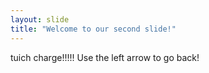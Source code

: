 ```yaml
---
layout: slide
title: "Welcome to our second slide!"
---
```

tuich charge!!!!!
Use the left arrow to go back!
